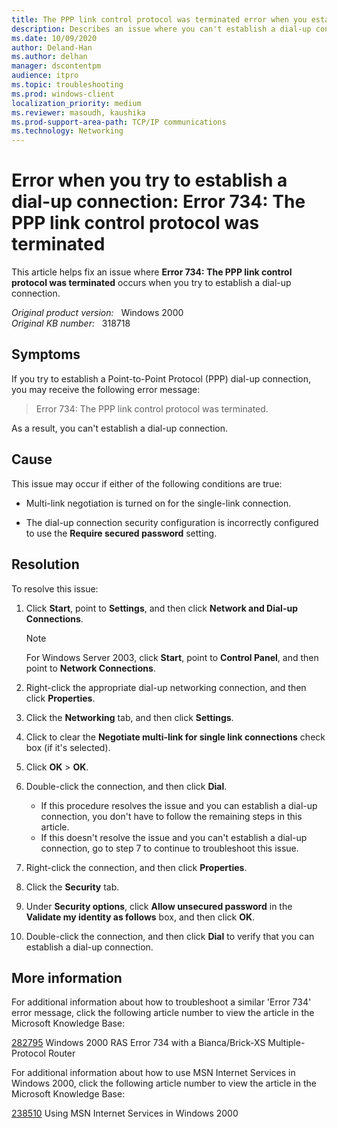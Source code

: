 ```yaml
---
title: The PPP link control protocol was terminated error when you establish a dial-up connection
description: Describes an issue where you can't establish a dial-up connection.
ms.date: 10/09/2020
author: Deland-Han
ms.author: delhan
manager: dscontentpm
audience: itpro
ms.topic: troubleshooting
ms.prod: windows-client
localization_priority: medium
ms.reviewer: masoudh, kaushika
ms.prod-support-area-path: TCP/IP communications
ms.technology: Networking
---
```

# Error when you try to establish a dial-up connection: Error 734: The PPP link control protocol was terminated

This article helps fix an issue where **Error 734: The PPP link control protocol was terminated** occurs when you try to establish a dial-up connection.

_Original product version:_ &nbsp; Windows 2000  
_Original KB number:_ &nbsp; 318718

## Symptoms

If you try to establish a Point-to-Point Protocol (PPP) dial-up connection, you may receive the following error message:
> Error 734: The PPP link control protocol was terminated.

As a result, you can't establish a dial-up connection.

## Cause

This issue may occur if either of the following conditions are true:

- Multi-link negotiation is turned on for the single-link connection.

- The dial-up connection security configuration is incorrectly configured to use the **Require secured password** setting.

## Resolution

To resolve this issue:

1. Click **Start**, point to **Settings**, and then click **Network and Dial-up Connections**.

    > [!NOTE]
    > For Windows Server 2003, click **Start**, point to **Control Panel**, and then point to **Network Connections**.

2. Right-click the appropriate dial-up networking connection, and then click **Properties**.
3. Click the **Networking** tab, and then click **Settings**.
4. Click to clear the **Negotiate multi-link for single link connections** check box (if it's selected).
5. Click **OK** > **OK**.
6. Double-click the connection, and then click **Dial**.

    - If this procedure resolves the issue and you can establish a dial-up connection, you don't have to follow the remaining steps in this article.
    - If this doesn't resolve the issue and you can't establish a dial-up connection, go to step 7 to continue to troubleshoot this issue.
7. Right-click the connection, and then click **Properties**.
8. Click the **Security** tab.
9. Under **Security options**, click **Allow unsecured password** in the **Validate my identity as follows** box, and then click **OK**.
10. Double-click the connection, and then click **Dial** to verify that you can establish a dial-up connection.

## More information

For additional information about how to troubleshoot a similar 'Error 734' error message, click the following article number to view the article in the Microsoft Knowledge Base:

[282795](https://support.microsoft.com/help/282795) Windows 2000 RAS Error 734 with a Bianca/Brick-XS Multiple-Protocol Router

For additional information about how to use MSN Internet Services in Windows 2000, click the following article number to view the article in the Microsoft Knowledge Base:

[238510](https://support.microsoft.com/help/238510) Using MSN Internet Services in Windows 2000
